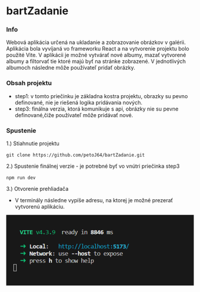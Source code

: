 # bartZadanie

### Info

Webová aplikácia určená na ukladanie a zobrazovanie obrázkov v galérii. Aplikácia bola vyvíjaná vo frameworku React a na vytvorenie projektu bolo použité Vite. V aplikácii je možné vytvárať nové albumy, mazať vytvorené albumy a filtorvať tie ktoré majú byť na stránke zobrazené. V jednotlivých albumoch následne môže používateľ pridať obrázky.

### Obsah projektu

- step1: v tomto priečinku je základna kostra projektu, obrazky su pevno definované, nie je riešená logika pridávania nových.
- step3: finálna verzia, ktorá komunikuje s api, obrázky nie su pevne definované,čiže používateľ môže pridávať nové.

### Spustenie

1.) Stiahnutie projektu

```
git clone https://github.com/petoJ64/bartZadanie.git
```

2.) Spustenie finálnej verzie - je potrebné byť vo vnútri priečinka step3

```
npm run dev
```

3.) Otvorenie prehliadača

- V terminály následne vypíše adresu, na ktorej je možné prezerať vytvorenú aplikáciu.

![image](https://github.com/petoJ64/bartZadanie/blob/main/terminal.png)
